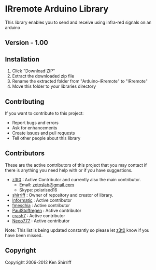 # IRremote Arduino Library
This library enables you to send and receive using infra-red signals on an arduino

## Version - 1.00

## Installation
1. Click "Download ZIP" 
2. Extract the downloaded zip file 
3. Rename the extracted folder from "Arduino-IRremote" to "IRremote"
4. Move this folder to your libraries directory

## Contributing
If you want to contribute to this project:
- Report bugs and errors
- Ask for enhancements
- Create issues and pull requests
- Tell other people about this library

## Contributors
These are the active contributors of this project that you may contact if there is anything you need help with or if you have suggestions. 

- [z3t0](https://github.com/z3t0) : Active Contributor and currently also the main contributor.
  * Email: zetoslab@gmail.com
  * Skype: polarised16
- [shirriff](https://github.com/shirriff) : Owner of repository and creator of library.
- [Informatic](https://github.com/Informatic) : Active contributor
- [fmeschia](https://github.com/fmeschia) : Active contributor
- [PaulStoffregen](https://github.com/paulstroffregen) : Active contributor
- [crash7](https://github.com/crash7) : Active contributor
- [Neco777](https://github.com/neco777) : Active contributor

Note: This list is being updated constantly so please let [z3t0](https://github.com/z3t0) know if you have been missed.

## Copyright
Copyright 2009-2012 Ken Shirriff
